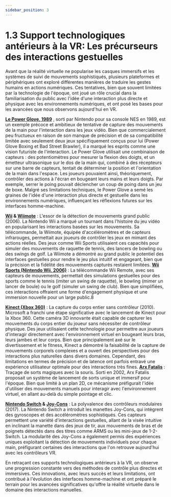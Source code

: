 ```yaml
---
sidebar_position: 3
---
```


# 1.3 Support technologiques antérieurs à la VR: Les précurseurs des interactions gestuelles


Avant que la réalité virtuelle ne popularise les casques immersifs et les systèmes de suivi de mouvements sophistiqués, plusieurs plateformes et périphériques ont exploré différentes manières de traduire les gestes humains en actions numériques. Ces tentatives, bien que souvent limitées par la technologie de l'époque, ont joué un rôle crucial dans la familiarisation du public avec l'idée d'une interaction plus directe et physique avec les environnements numériques, et ont posé les bases pour les avancées que nous observons aujourd'hui en VR.

**[Le Power Glove, 1989](https://fr.wikipedia.org/wiki/Power_Glove)** , sorti par Nintendo pour sa console NES en 1989, est un exemple précoce et ambitieux de tentative de capture des mouvements de la main pour l'interaction dans les jeux vidéo. Bien que commercialement peu fructueux en raison de son manque de précision et de sa compatibilité limitée avec seulement deux jeux spécifiquement conçus pour lui (Power Glove Boxing et Bad Street Brawler), il a marqué les esprits comme une vision futuriste de l'interaction. Le Power Glove utilisait une combinaison de capteurs : des potentiomètres pour mesurer la flexion des doigts, et un émetteur ultrasonique sur le dos de la main qui, combiné à des récepteurs sur une barre de capteurs, tentait de déterminer la position et l'orientation de la main dans l'espace. Les joueurs pouvaient ainsi, théoriquement, contrôler des actions à l'écran en bougeant leurs mains et leurs doigts. Par exemple, serrer le poing pouvait déclencher un coup de poing dans un jeu de boxe. Malgré ses limitations techniques, le Power Glove a semé les graines de l'idée d'une interaction plus directe et gestuelle dans les environnements numériques, influençant les réflexions futures sur les interfaces homme-machine.

**[Wii](https://fr.wikipedia.org/wiki/Wii) & [Wiimote](https://fr.wikipedia.org/wiki/Wiimote)** : L'essor de la détection de mouvements grand public (2006). La Nintendo Wii a marqué un tournant dans l'histoire du jeu vidéo en popularisant les interactions basées sur les mouvements. Sa télécommande, la Wiimote, équipée d'accéléromètres et de capteurs infrarouges, permettait aux joueurs de contrôler les jeux en mimant des actions réelles. Des jeux comme Wii Sports utilisaient ces capacités pour simuler des mouvements de raquette de tennis, des lancers de bowling ou des swings de golf. La Wiimote a démontré au grand public le potentiel des interfaces gestuelles pour rendre le jeu plus intuitif et engageant, bien que la précision et la fidélité des mouvements capturés restaient limitées.
**[Wii Sports (Nintendo Wii, 2006)](https://fr.wikipedia.org/wiki/Wii_Sports)** : La télécommande Wii Remote, avec ses capteurs de mouvements, permettait des simulations gestuelles pour des sports comme le tennis (imiter un swing de raquette), le bowling (mimer un lancer de boule) ou le golf (simuler un swing de club). Bien que simplifiées, ces interactions offraient une forme d'engagement physique et une immersion nouvelle pour un large public.8



**[Kinect (Xbox 360)](https://fr.wikipedia.org/wiki/Kinect)** : La capture du corps entier sans contrôleur (2010). Microsoft a franchi une étape significative avec le lancement de Kinect pour la Xbox 360. Cette caméra 3D innovante était capable de capturer les mouvements du corps entier du joueur sans nécessiter de contrôleur physique. Des jeux utilisaient cette technologie pour permettre aux joueurs d'interagir directement avec l'environnement virtuel en bougeant leurs bras, leurs jambes et leur corps. Bien que principalement axé sur le divertissement et le fitness, Kinect a démontré la faisabilité de la capture de mouvements corporels complexes et a ouvert des perspectives pour des interactions plus naturelles dans divers domaines. Cependant, des limitations en termes de précision et de latence ont parfois entravé une expérience utilisateur optimale pour des interactions très fines.
**[Arx Fatalis](https://fr.wikipedia.org/wiki/Arx_Fatalis)** : Traçage de sorts magiques avec la souris. Sorti en 2002, Arx Fatalis proposait un système de lancement de sorts unique et immersif pour l'époque. Bien que limité à un plan 2D, ce mécanisme préfigurait l'idée d'utiliser des mouvements manuels pour interagir avec l'environnement virtuel, en allant au-delà du simple pointage et clic.


**[Nintendo Switch](https://fr.wikipedia.org/wiki/Nintendo_Switch) & [Joy-Cons](https://fr.wikipedia.org/wiki/Joy-Con)** : La polyvalence des contrôleurs modulaires (2017). La Nintendo Switch a introduit les manettes Joy-Cons, qui intègrent des gyroscopes et des accéléromètres sophistiqués. Ces capteurs permettent une variété d'interactions gestuelles, allant de la visée intuitive en inclinant la manette dans des jeux de tir, aux mouvements de bras et de poignets détectés dans des titres comme ARMS ou les mini-jeux de 1-2-Switch. La modularité des Joy-Cons a également permis des expériences uniques exploitant la détection de mouvements individuels pour chaque main, préfigurant certaines des interactions que l'on retrouve aujourd'hui avec les contrôleurs VR.




En retraçant ces supports technologiques antérieurs à la VR, on observe une progression constante vers des méthodes de contrôle plus directes et immersives. Ces innovations, avec leurs succès et leurs limitations, ont contribué à l'évolution des interfaces homme-machine et ont préparé le terrain pour les avancées significatives qu'offre la réalité virtuelle dans le domaine des interactions manuelles.



